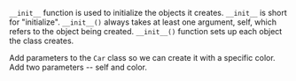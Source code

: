  `__init__` function is used to initialize the objects it creates. `__init__` is short for "initialize". `__init__()` always takes at least one argument, self, which refers to the object being created. `__init__()` function sets up each object the class creates.  
  
Add parameters to the `Car` class so we can create it with a specific color.  
Add two parameters -- self and color.
